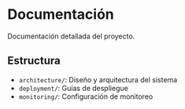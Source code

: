 # Documentación

Documentación detallada del proyecto.

## Estructura
- `architecture/`: Diseño y arquitectura del sistema
- `deployment/`: Guías de despliegue
- `monitoring/`: Configuración de monitoreo